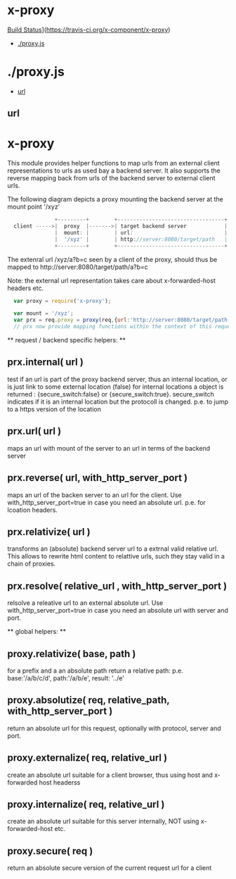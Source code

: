 # x-proxy

[Build Status](https://travis-ci.org/x-component/x-proxy.png?v1.0.0)](https://travis-ci.org/x-component/x-proxy)

- [./proxy.js](#proxyjs) 

# ./proxy.js

  - [url](#url)

## url

  x-proxy
  =======
  
  This module provides helper functions to map urls from an external client representations to urls as used bay a backend server.
  It also supports the reverse mapping back from urls of the backend server to external client urls.
  
  The following diagram depicts a proxy mounting the backend server at the mount point '/xyz'
  
```js
               +---------+        +----------------------------------+
  client ----->|  proxy  |------->| target backend server            |
               |  mount: |        | url:                             |
               |  '/xyz' |        | http://server:8080/target/path   |
               +---------+        +----------------------------------+
```

  
  The extenral url /xyz/a?b=c seen by a client of the proxy, should thus be mapped to http://server:8080/target/path/a?b=c
  
  Note: the external url representation takes care about x-forwarded-host headers etc.
  
  
```js
  var proxy = require('x-proxy');
```

  
```js
  var mount = '/xyz';
  var prx = req.proxy = proxy(req,{url:'http://server:8080/target/path'},mount);
  // prx now provide mapping functions within the context of this request and the given target url
```

  
  
  ** request / backend specific helpers: **
  
  prx.internal( url )
  -------------------
  test if an url is part of the proxy backend server, thus an internal location, or is just link to some external location (false)
  for internal locations a object is returned : {secure_switch:false} or {secure_switch:true}.
  secure_switch indicates if it is an internal location but the protocoll is changed. p.e. to jump to a https version of the location
  
  prx.url( url )
  --------------
  maps an url with mount of the server to an url in terms of the backend server
  
  prx.reverse( url, with_http_server_port )
  -----------------------------------------
  maps an url of the backen server to an url for the client. Use with_http_server_port=true in case you need an absolute url. p.e. for lcoation headers.
  
  prx.relativize( url )
  ---------------------
  transforms an (absolute) backend server url to a extrnal valid relative url. This allows to rewrite html content to relattive urls, such they stay valid in a chain of proxies.
  
  prx.resolve( relative_url , with_http_server_port )
  ---------------------------------------------------
  relsolve a releative url to an external absolute url. Use with_http_server_port=true in case you need an absolute url with server and port.
  
  
  ** global helpers: **
  
  proxy.relativize( base, path )
  ------------------------------
  for a prefix and a an absolute path return a relative path: p.e. base:'/a/b/c/d', path:'/a/b/e',  result: '../e'
  
  proxy.absolutize( req, relative_path, with_http_server_port )
  -------------------------------------------------------------
  return an absolute url for this request, optionally with protocol, server and port.
  
  proxy.externalize( req, relative_url  )
  ---------------------------------------
  create an absolute url suitable for a client browser, thus using host and x-forwarded host headerss
  
  proxy.internalize( req, relative_url )
  --------------------------------------
  create an absolute url suitable for this server internally, NOT using x-forwarded-host etc.
  
  proxy.secure( req )
  -------------------
  return an absolute secure version of the current request url for a client
